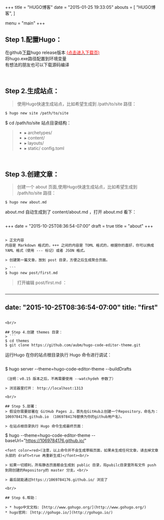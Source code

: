 +++
title = "HUGO博客"
date = "2015-01-25 19:33:05"
abouts = [
    "HUGO博客",
]

menu = "main"
+++

## Step 1.配置Hugo：
> 
在github[下载](https://github.com/gohugoio/hugo/releases)hugo release版本  [<font color=red>(点击进入下载页)</font>](https://github.com/gohugoio/hugo/releases)<br/>
将hugo.exe路径配置到环境变量<br/>
有想法的朋友也可以下载源码编译

<br/>

## Step 2.生成站点：
> 使用Hugo快速生成站点，比如希望生成到 /path/to/site 路径：
```
$ hugo new site /path/to/site
```
$ cd /path/to/site
站点目录结构：

>  * ▸ archetypes/
>  * ▸ content/
>  * ▸ layouts/
>  * ▸ static/
>    config.toml

<br/>

## Step 3.创建文章：
> 创建一个 about 页面,使用Hugo快速生成站点，比如希望生成到 /path/to/site 路径：
```
$ hugo new about.md
```
about.md 自动生成到了 content/about.md ，打开 about.md 看下：

> ```
+++
date = "2015-10-25T08:36:54-07:00"
draft = true
title = "about"
+++
```

> 正文内容
内容是 Markdown 格式的，+++ 之间的内容是 TOML 格式的，根据你的喜好，你可以换成 YAML 格式（使用 --- 标记）或者 JSON 格式。

> 创建第一篇文章，放到 post 目录，方便之后生成聚合页面。

> ```
$ hugo new post/first.md
```

> 打开编辑 post/first.md ：

> ```
---
date: "2015-10-25T08:36:54-07:00"
title: "first"
---
```

<br/>

## Step 4.创建 themes 目录：
> ```
$ cd themes
$ git clone https://github.com/aubm/hugo-code-editor-theme.git
```
运行Hugo
在你的站点根目录执行 Hugo 命令进行调试：

> ```
$ hugo server --theme=hugo-code-editor-theme --buildDrafts
```
（注明：v0.15 版本之后，不再需要使用 --watchydeh 参数了）

> 浏览器里打开： http://localhost:1313

<br/>

## Step 5.部署：
> 假设你需要部署在 GitHub Pages 上，首先在GitHub上创建一个Repository，命名为：1069784176.github.io （1069784176替换为你的github用户名）。

> 在站点根目录执行 Hugo 命令生成最终页面：
```
$ hugo --theme=hugo-code-editor-theme --baseUrl="https://1069784176.github.io/"
```
<font color=red>(注意，以上命令并不会生成草稿页面，如果未生成任何文章，请去掉文章头部的 draft=true 再重新生成)</font><br/> 

> 如果一切顺利，所有静态页面都会生成到 public 目录，将pubilc目录里所有文件 push 到刚创建的Repository的 master 分支。<br/>

> 最后就能通过https://1069784176.github.io/ 浏览了

<br/>

## Step 6.帮助：

> * hugo中文文档: [http://www.gohugo.org/](http://www.gohugo.org/)
* hugo官网: [http://gohugo.io/](http://gohugo.io/)


